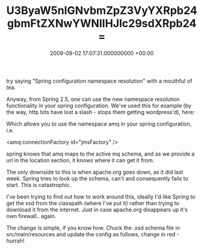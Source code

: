 ﻿---
layout: post
title: !binary |-
  U3ByaW5nIGNvbmZpZ3VyYXRpb24gbmFtZXNwYWNlIHJlc29sdXRpb24=
wordpress_id: 243
wordpress_url: !binary |-
  aHR0cDovL3d3dy5qYW1lc2FuZGNsYXJlLm5ldC8/cD0yNDM=
date: 2009-09-02 17:07:31.000000000 +00:00
---
try saying "Spring configuration namespace resolution" with a mouthful of tea.

Anyway, from Spring 2.5, one can use the new namespace resolution functionality in your spring configuration. We've used this for example (by the way, http bits have lost a slash - stops them getting wordpress'd), here:

<beans xmlns="http://www.springframework.org/schema/beans"
       xmlns:xsi="http://www.w3.org/2001/XMLSchema-instance"
       xmlns:amq="http://activemq.apache.org/schema/core"
       xsi:schemaLocation="
               http:/www.springframework.org/schema/beans
               http:/www.springframework.org/schema/beans/spring-beans-2.0.xsd
              http:/activemq.apache.org/schema/core
              http:/activemq.apache.org/schema/core/activemq-core-5.2.0.xsd
            ">

Which allows you to use the namespace amq in your spring configuration, i.e.

 <amq:connectionFactory id="jmsFactory" />

spring knows that amq maps to the active mq schema, and as we provide a url in the location section, it knows where it can get it from.

The only downside to this is when apache.org goes down, as it did last week. Spring tries to look up the schema, can't and consequently fails to start. This is catastrophic.

I've been trying to find out how to work around this, ideally I'd like Spring to get the xsd from the classpath (where I've put it) rather than trying to download it from the internet. Just in case apache.org disappears up it's own firewall.. again.

The change is simple, if you know how. Chuck the .xsd schema file in src/main/resources and update the config as follows, change in red - hurrah!

<beans xmlns="http://www.springframework.org/schema/beans"
       xmlns:xsi="http://www.w3.org/2001/XMLSchema-instance"
       xmlns:amq="http://activemq.apache.org/schema/core"
       xsi:schemaLocation="
   http:/www.springframework.org/schema/beans http:/www.springframework.org/schema/beans/spring-beans-2.0.xsd
   http:/activemq.apache.org/schema/core classpath:activemq-core-5.2.0.xsd
            ">
